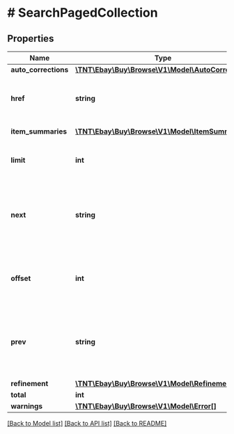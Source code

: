 # # SearchPagedCollection

## Properties

Name | Type | Description | Notes
------------ | ------------- | ------------- | -------------
**auto_corrections** | [**\TNT\Ebay\Buy\Browse\V1\Model\AutoCorrections**](AutoCorrections.md) |  | [optional]
**href** | **string** | The URI of the current page of results. &lt;br /&gt;&lt;br /&gt;The following example of the &lt;b&gt; search&lt;/b&gt; method returns items 1 thru 5 from the list of items found. &lt;br /&gt;&lt;br /&gt;&lt;code&gt;https://api.ebay.com/buy/v1/item_summary/search?q&#x3D;shirt&amp;limit&#x3D;5&amp;offset&#x3D;0&lt;/code&gt;. | [optional]
**item_summaries** | [**\TNT\Ebay\Buy\Browse\V1\Model\ItemSummary[]**](ItemSummary.md) | An array of the items on this page. The items are sorted according to the sorting method specified in the request. | [optional]
**limit** | **int** | The value of the &lt;b&gt;limit&lt;/b&gt; parameter submitted in the request, which is the maximum number of items to return on a page, from the result set. A result set is the complete set of items returned by the method. | [optional]
**next** | **string** | The URI for the next page of results. This value is returned if there is an additional page of results to return from the result set. &lt;br /&gt;&lt;br /&gt;The following example of the &lt;b&gt; search&lt;/b&gt; method returns items 5 thru 10 from the list of items found.&lt;br /&gt; &lt;br /&gt;&lt;code&gt;https://api.ebay.com/buy/v1/item_summary/search?query&#x3D;t-shirts&amp;limit&#x3D;5&amp;offset&#x3D;10 &lt;/code&gt; | [optional]
**offset** | **int** | This value indicates the &lt;b&gt;offset&lt;/b&gt; used for current page of items being returned. Assume the initial request used an &lt;b&gt;offset&lt;/b&gt; of &lt;code&gt;0&lt;/code&gt; and a &lt;b&gt;limit&lt;/b&gt; of &lt;code&gt;3&lt;/code&gt;. Then in the first page of results, this value would be &lt;code&gt;0&lt;/code&gt;, and items 1-3 are returned. For the second page, this value is &lt;code&gt;3&lt;/code&gt; and so on. | [optional]
**prev** | **string** | The URI for the previous page of results. This is returned if there is a previous page of results from the result set. &lt;br /&gt;&lt;br /&gt;The following example of the &lt;b&gt; search&lt;/b&gt; method returns items 1 thru 5 from the list of items found, which would be the first set of items returned.&lt;br /&gt; &lt;br /&gt;&lt;code&gt;https://api.ebay.com/buy/v1/item_summary/search?query&#x3D;t-shirts&amp;limit&#x3D;5&amp;offset&#x3D;0&lt;/code&gt; | [optional]
**refinement** | [**\TNT\Ebay\Buy\Browse\V1\Model\Refinement**](Refinement.md) |  | [optional]
**total** | **int** | The total number of items that match the input criteria. | [optional]
**warnings** | [**\TNT\Ebay\Buy\Browse\V1\Model\Error[]**](Error.md) | The container with all the warnings for the request. | [optional]

[[Back to Model list]](../../README.md#models) [[Back to API list]](../../README.md#endpoints) [[Back to README]](../../README.md)
